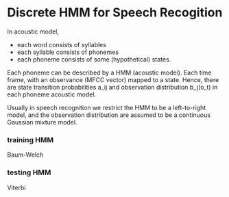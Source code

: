 # Discrete HMM for Speech Recogition

In acoustic model,
- each word consists of syllables
- each syllable consists of phonemes
- each phoneme consists of some (hypothetical) states.

Each phoneme can be described by a HMM (acoustic model).
Each time frame, with an observance (MFCC vector) mapped to a state. 
Hence, there are state transition probabilities a_ij and observation distribution b_j(o_t) in each phoneme acoustic model.

Usually in speech recognition we restrict the HMM to be a left-to-right model, and the observation distribution are assumed to be a continuous Gaussian mixture model.

### training HMM
Baum-Welch

### testing HMM
Viterbi
